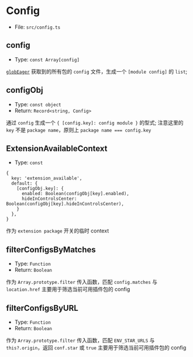 # Config

- File: `src/config.ts`

## config

- Type: `const Array[config]`

[`globEager`](https://cn.vitejs.dev/guide/features.html#glob-import) 获取到的所有包的 `config` 文件，生成一个 `[module config]` 的 `list`;

## configObj

- Type: `const object`
- Return: `Record<string, Config>`

通过 `config` 生成一个 `{ [config.key]: config module }` 的型式; 注意这里的 `key` 不是 `package name`，原则上 `package name === config.key`

## ExtensionAvailableContext

- Type: `const`

```
{
  key: 'extension_available',
  default: {
    [configObj.key]: {
      enabled: Boolean(configObj[key].enabled),
      hideInControlsCenter: Boolean(configObj[key].hideInControlsCenter),
    }
  },
}
```
作为 `extension package` 开关的临时 context

## filterConfigsByMatches

- Type: `Function`
- Return: `Boolean`

作为 `Array.prototype.filter` 传入函数，匹配 `config.matches` 与 `location.href`
主要用于筛选当前可用插件包的 config

## filterConfigsByURL

- Type: `Function`
- Return: `Boolean`

作为 `Array.prototype.filter` 传入函数，匹配 `ENV_STAR_URLS` 与 `this?.origin`，返回 `conf.star` 或 `true`
主要用于筛选当前可用插件包的 config
